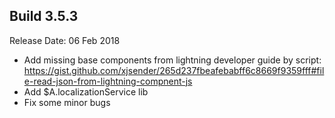 Build 3.5.3
-----------
Release Date: 06 Feb 2018

* Add missing base components from lightning developer guide by script: https://gist.github.com/xjsender/265d237fbeafebabff6c8669f9359fff#file-read-json-from-lightning-compnent-js
* Add $A.localizationService lib
* Fix some minor bugs
